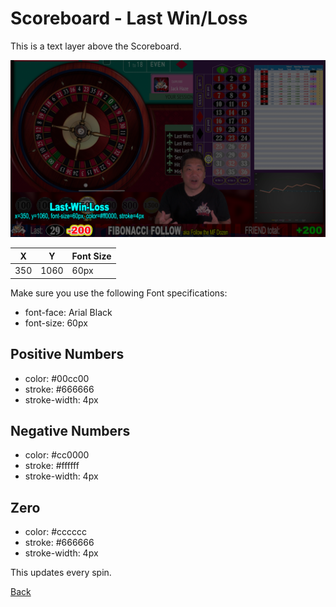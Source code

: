 # Scoreboard - Last Win/Loss

This is a text layer above the Scoreboard.

![Last Win/Loss](img/Video-Layout-920-last-win-loss.png)

|X|Y|Font Size|
|-|-|---------|
|350|1060|60px|

Make sure you use the following Font specifications:

* font-face: Arial Black
* font-size: 60px

## Positive Numbers

* color: #00cc00
* stroke: #666666
* stroke-width: 4px

## Negative Numbers

* color: #cc0000
* stroke: #ffffff
* stroke-width: 4px

## Zero

* color: #cccccc
* stroke: #666666
* stroke-width: 4px



This updates every spin.

[Back](index.md)
